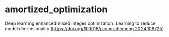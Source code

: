 # amortized_optimization
Deep learning enhanced mixed integer optimization: Learning to reduce model dimensionality  (https://doi.org/10.1016/j.compchemeng.2024.108725)
